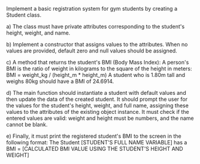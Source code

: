 Implement a basic registration system for gym students by creating a Student class.

a) The class must have private attributes corresponding to the student's height, weight, and name.

b) Implement a constructor that assigns values to the attributes. When no values are provided, default zero and null values should be assigned.

c) A method that returns the student's BMI (Body Mass Index): A person's BMI is the ratio of weight in kilograms to the square of the height in meters: BMI = weight_kg / (height_m * height_m) A student who is 1.80m tall and weighs 80kg should have a BMI of 24.6914.

d) The main function should instantiate a student with default values and then update the data of the created student. It should prompt the user for the values for the student's height, weight, and full name, assigning these values to the attributes of the existing object instance. It must check if the entered values are valid: weight and height must be numbers, and the name cannot be blank.

e) Finally, it must print the registered student's BMI to the screen in the following format: The Student [STUDENT'S FULL NAME VARIABLE] has a BMI = [CALCULATED BMI VALUE USING THE STUDENT'S HEIGHT AND WEIGHT]
